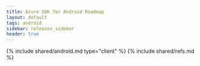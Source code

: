 ```yaml
---
title: Azure SDK for Android Roadmap
layout: default
tags: android
sidebar: releases_sidebar
header: true
---
```

{% include shared/android.md type="client" %}
{% include shared/refs.md %}
